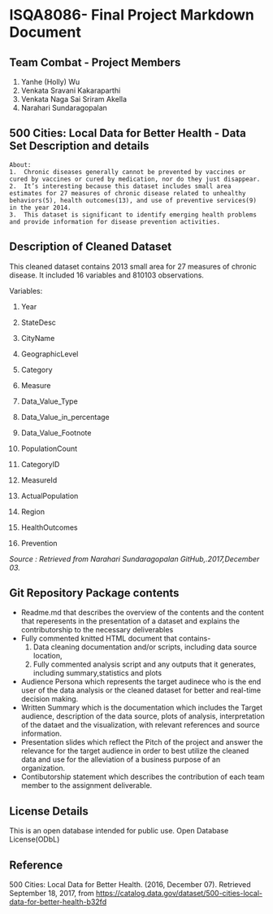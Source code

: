 
# ISQA8086- Final Project Markdown Document

## Team Combat - Project Members

1. Yanhe (Holly) Wu
2. Venkata Sravani Kakaraparthi
3. Venkata Naga Sai Sriram Akella
4. Narahari Sundaragopalan

## 500 Cities: Local Data for Better Health - Data Set Description and details

    About:
    1.  Chronic diseases generally cannot be prevented by vaccines or cured by vaccines or cured by medication, nor do they just disappear.
    2.  It’s interesting because this dataset includes small area estimates for 27 measures of chronic disease related to unhealthy behaviors(5), health outcomes(13), and use of preventive services(9) in the year 2014.
    3.  This dataset is significant to identify emerging health problems and provide information for disease prevention activities.

## Description of Cleaned Dataset

This cleaned dataset contains 2013 small area for 27 measures of chronic disease. It included 16 variables and 810103 observations. 

Variables:

1. Year

2. StateDesc

3. CityName

4. GeographicLevel

5. Category

6. Measure

7. Data_Value_Type

8. Data_Value_in_percentage

9. Data_Value_Footnote

10. PopulationCount

11. CategoryID

12. MeasureId

13. ActualPopulation

14. Region

15. HealthOutcomes

16. Prevention


*Source : Retrieved from Narahari Sundaragopalan GitHub,.2017,December 03.*

## Git Repository Package contents

* Readme.md that describes the overview of the contents and the content that reperesents in the presentation of a dataset and explains the contributorship to the necessary deliverables
* Fully commented knitted HTML document that contains-
  1. Data cleaning documentation and/or scripts, including data source location,
  2. Fully commented analysis script and any outputs that it generates, including summary,statistics and plots
* Audience Persona which represents the target audinece who is the end user of the data analysis or the cleaned dataset for better and real-time decision making.
* Written Summary which is the documentation which includes the Target audience, description of the data source, plots of analysis, interpretation of the dataet and the visualization, with relevant references and source information.
* Presentation slides which reflect the Pitch of the project and answer the relevance for the target audience in order to best utilize the cleaned data and use for the alleviation of a business purpose of an organization.
* Contibutorship statement which describes the contribution of each team member to the assignment deliverable.

## License Details

This is an open database intended for public use. Open Database License(ODbL)

## Reference

500 Cities: Local Data for Better Health. (2016, December 07). Retrieved September 18, 2017, from https://catalog.data.gov/dataset/500-cities-local-data-for-better-health-b32fd
